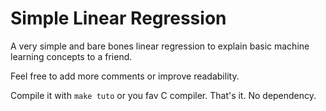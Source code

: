# Simple Linear Regression

A very simple and bare bones linear regression to explain basic machine
learning concepts to a friend.

Feel free to add more comments or improve readability.

Compile it with `make tuto` or you fav C compiler. That's it. No dependency.
